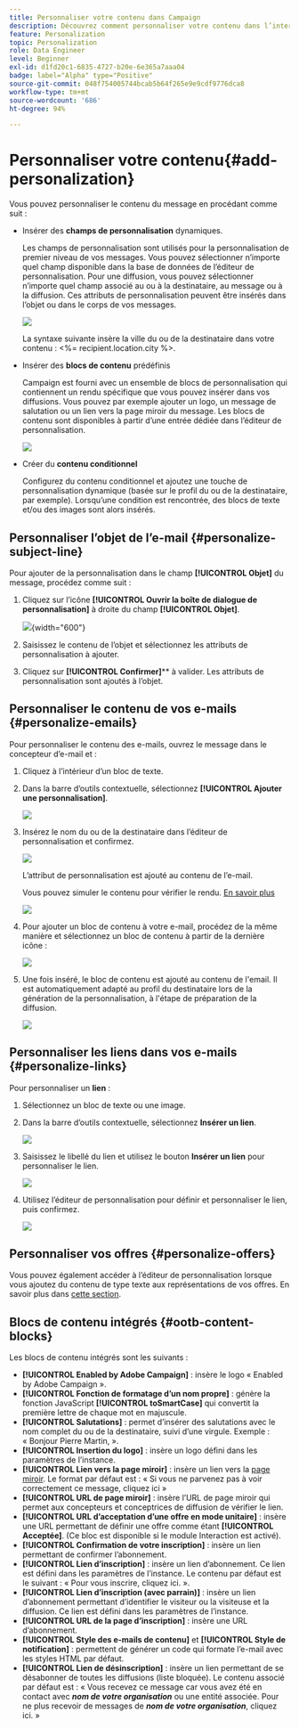 ```yaml
---
title: Personnaliser votre contenu dans Campaign
description: Découvrez comment personnaliser votre contenu dans l’interface utilisateur web d’Adobe Campaign.
feature: Personalization
topic: Personalization
role: Data Engineer
level: Beginner
exl-id: d1fd20c1-6835-4727-b20e-6e365a7aaa04
badge: label="Alpha" type="Positive"
source-git-commit: 048f754005744bcab5b64f265e9e9cdf9776dca8
workflow-type: tm+mt
source-wordcount: '686'
ht-degree: 94%

---
```



# Personnaliser votre contenu{#add-personalization}

Vous pouvez personnaliser le contenu du message en procédant comme suit :

* Insérer des **champs de personnalisation** dynamiques.

   Les champs de personnalisation sont utilisés pour la personnalisation de premier niveau de vos messages. Vous pouvez sélectionner n’importe quel champ disponible dans la base de données de l’éditeur de personnalisation. Pour une diffusion, vous pouvez sélectionner n’importe quel champ associé au ou à la destinataire, au message ou à la diffusion. Ces attributs de personnalisation peuvent être insérés dans l’objet ou dans le corps de vos messages.

   ![](assets/perso-subject-line.png)

   La syntaxe suivante insère la ville du ou de la destinataire dans votre contenu : &lt;%= recipient.location.city %>.

* Insérer des **blocs de contenu** prédéfinis

   Campaign est fourni avec un ensemble de blocs de personnalisation qui contiennent un rendu spécifique que vous pouvez insérer dans vos diffusions. Vous pouvez par exemple ajouter un logo, un message de salutation ou un lien vers la page miroir du message. Les blocs de contenu sont disponibles à partir d’une entrée dédiée dans l’éditeur de personnalisation.

   ![](assets/perso-content-blocks.png)

* Créer du **contenu conditionnel**

   Configurez du contenu conditionnel et ajoutez une touche de personnalisation dynamique (basée sur le profil du ou de la destinataire, par exemple). Lorsqu’une condition est rencontrée, des blocs de texte et/ou des images sont alors insérés.


## Personnaliser l’objet de l’e-mail {#personalize-subject-line}

Pour ajouter de la personnalisation dans le champ **[!UICONTROL Objet]** du message, procédez comme suit :

1. Cliquez sur l’icône **[!UICONTROL Ouvrir la boîte de dialogue de personnalisation]** à droite du champ **[!UICONTROL Objet]**.

   ![](assets/perso-subject.png){width="600"}

1. Saisissez le contenu de l’objet et sélectionnez les attributs de personnalisation à ajouter.

1. Cliquez sur **[!UICONTROL Confirmer]**** à valider. Les attributs de personnalisation sont ajoutés à l’objet.

## Personnaliser le contenu de vos e-mails {#personalize-emails}

Pour personnaliser le contenu des e-mails, ouvrez le message dans le concepteur d’e-mail et :

1. Cliquez à l’intérieur d’un bloc de texte.
1. Dans la barre d’outils contextuelle, sélectionnez **[!UICONTROL Ajouter une personnalisation]**.

   ![](assets/perso-add-to-content.png)

1. Insérez le nom du ou de la destinataire dans l’éditeur de personnalisation et confirmez.

   ![](assets/perso-add-name.png)

   L’attribut de personnalisation est ajouté au contenu de l’e-mail.

   Vous pouvez simuler le contenu pour vérifier le rendu. [En savoir plus](../preview-test/preview-content.md)

   ![](assets/perso-rendering.png)

1. Pour ajouter un bloc de contenu à votre e-mail, procédez de la même manière et sélectionnez un bloc de contenu à partir de la dernière icône :

   ![](assets/perso-insert-block.png)

1. Une fois inséré, le bloc de contenu est ajouté au contenu de l&#39;email. Il est automatiquement adapté au profil du destinataire lors de la génération de la personnalisation, à l&#39;étape de préparation de la diffusion.

   ![](assets/perso-content-block-in-email.png)

## Personnaliser les liens dans vos e-mails {#personalize-links}

Pour personnaliser un **lien** :

1. Sélectionnez un bloc de texte ou une image.
1. Dans la barre d’outils contextuelle, sélectionnez **Insérer un lien**.

   ![](assets/perso-link.png)

1. Saisissez le libellé du lien et utilisez le bouton **Insérer un lien** pour personnaliser le lien.

   ![](assets/perso-link-insert-icon.png)

1. Utilisez l’éditeur de personnalisation pour définir et personnaliser le lien, puis confirmez.

   ![](assets/perso-link-edit.png)


## Personnaliser vos offres {#personalize-offers}

Vous pouvez également accéder à l’éditeur de personnalisation lorsque vous ajoutez du contenu de type texte aux représentations de vos offres. En savoir plus dans [cette section](../content/offers.md).

## Blocs de contenu intégrés {#ootb-content-blocks}

Les blocs de contenu intégrés sont les suivants :

* **[!UICONTROL Enabled by Adobe Campaign]** : insère le logo « Enabled by Adobe Campaign ».
* **[!UICONTROL Fonction de formatage d’un nom propre]** : génère la fonction JavaScript **[!UICONTROL toSmartCase]** qui convertit la première lettre de chaque mot en majuscule.
* **[!UICONTROL Salutations]** : permet d’insérer des salutations avec le nom complet du ou de la destinataire, suivi d’une virgule. Exemple : « Bonjour Pierre Martin, ».
* **[!UICONTROL Insertion du logo]** : insère un logo défini dans les paramètres de l’instance.
* **[!UICONTROL Lien vers la page miroir]** : insère un lien vers la [page miroir](../content/mirror-page.md). Le format par défaut est : « Si vous ne parvenez pas à voir correctement ce message, cliquez ici »
* **[!UICONTROL URL de page miroir]** : insère l’URL de page miroir qui permet aux concepteurs et conceptrices de diffusion de vérifier le lien.
* **[!UICONTROL URL d’acceptation d’une offre en mode unitaire]** : insère une URL permettant de définir une offre comme étant **[!UICONTROL Acceptée]**. (Ce bloc est disponible si le module Interaction est activé).
* **[!UICONTROL Confirmation de votre inscription]** : insère un lien permettant de confirmer l’abonnement.
* **[!UICONTROL Lien d’inscription]** : insère un lien d’abonnement. Ce lien est défini dans les paramètres de l’instance. Le contenu par défaut est le suivant : « Pour vous inscrire, cliquez ici. ».
* **[!UICONTROL Lien d’inscription (avec parrain)]** : insère un lien d’abonnement permettant d’identifier le visiteur ou la visiteuse et la diffusion. Ce lien est défini dans les paramètres de l’instance.
* **[!UICONTROL URL de la page d’inscription]** : insère une URL d’abonnement.
* **[!UICONTROL Style des e-mails de contenu]** et **[!UICONTROL Style de notification]** : permettent de générer un code qui formate l’e-mail avec les styles HTML par défaut.
* **[!UICONTROL Lien de désinscription]** : insère un lien permettant de se désabonner de toutes les diffusions (liste bloquée). Le contenu associé par défaut est : « Vous recevez ce message car vous avez été en contact avec ***nom de votre organisation*** ou une entité associée. Pour ne plus recevoir de messages de ***nom de votre organisation***, cliquez ici. »
